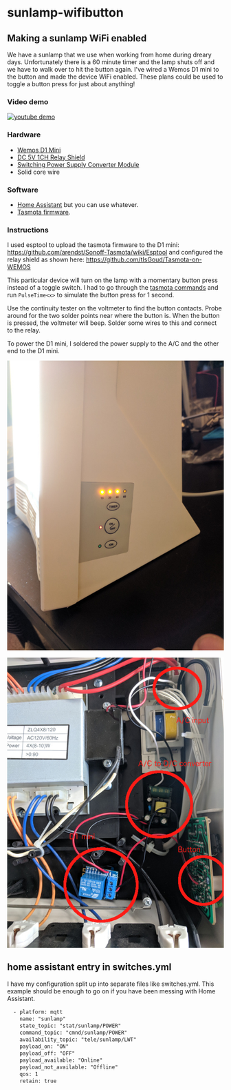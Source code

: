 # sunlamp-wifibutton

## Making a sunlamp WiFi enabled
We have a sunlamp that we use when working from home during dreary days. Unfortunately there is a 60 minute timer and the lamp shuts off and we have to walk over to hit the button again. I've wired a Wemos D1 mini to the button and made the device WiFi enabled. These plans could be used to toggle a button press for just about anything!

### Video demo
[![youtube demo](https://img.youtube.com/vi/rt5SqVs1bFE/0.jpg)](https://www.youtube.com/watch?v=rt5SqVs1bFE)

### Hardware
* [Wemos D1 Mini](https://www.banggood.com/3Pcs-Wemos-D1-Mini-V2_3_0-WIFI-Internet-Of-Things-Development-Board-Based-ESP8266-ESP-12S-4MB-FLASH-p-1230988.html?rmmds=myorder)
* [DC 5V 1CH Relay Shield](https://www.banggood.com/3Pcs-DC-5V-1CH-Relay-Shield-V2-Version-2-For-WEMOS-D1-Mini-ESP8266-WiFi-Module-p-1123511.html?rmmds=myorder&cur_warehouse=CN)
* [Switching Power Supply Converter Module](https://www.amazon.com/gp/product/B01FA0KJFA/)
* Solid core wire

### Software
* [Home Assistant](https://home-assistant.io/) but you can use whatever.
* [Tasmota firmware](https://github.com/arendst/Sonoff-Tasmota).

### Instructions
I used esptool to upload the tasmota firmware to the D1 mini: https://github.com/arendst/Sonoff-Tasmota/wiki/Esptool
and configured the relay shield as shown here: https://github.com/tIsGoud/Tasmota-on-WEMOS

This particular device will turn on the lamp with a momentary button press instead of a toggle switch. I had to go through the [tasmota commands](https://github.com/arendst/Sonoff-Tasmota/wiki/Commands) and run ```PulseTime<x>``` to simulate the button press for 1 second.

Use the continuity tester on the voltmeter to find the button contacts. Probe around for the two solder points near where the button is. When the button is pressed, the voltmeter will beep. Solder some wires to this and connect to the relay.

To power the D1 mini, I soldered the power supply to the A/C and the other end to the D1 mini.


![outside](https://github.com/stevenixng/sunlamp-wifibutton/blob/master/pictures/outside.jpg)

![inside](https://github.com/stevenixng/sunlamp-wifibutton/blob/master/pictures/inside.jpg "sorry for the terrible graphics")

## home assistant entry in switches.yml
I have my configuration split up into separate files like switches.yml. This example should be enough to go on if you have been messing with Home Assistant.

```
  - platform: mqtt
    name: "sunlamp"
    state_topic: "stat/sunlamp/POWER"
    command_topic: "cmnd/sunlamp/POWER"
    availability_topic: "tele/sunlamp/LWT"
    payload_on: "ON"
    payload_off: "OFF"
    payload_available: "Online"
    payload_not_available: "Offline"
    qos: 1
    retain: true
```
